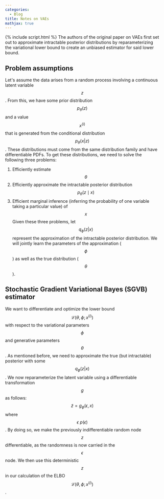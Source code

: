 ```yaml
---
categories:
  - Blog
title: Notes on VAEs
mathjax: true
---
```

{% include script.html %}
The authors of the original paper on VAEs first set out to approximate intractable posterior distributions by reparameterizing the variational lower bound to create an unbiased estimator for said lower bound.

## Problem assumptions
Let's assume the data arises from a random process involving a continuous latent variable $$z$$. From this, we have some prior distribution $$p_\theta(z)$$ and a value $$x^{(i)}$$ that is generated from the conditional distribution $$p_\theta(x|z)$$. These distributions must come from the same distribution family and have differentiable PDFs. To get these distributions, we need to solve the following three problems:
1. Efficiently estimate $$ \theta $$
2. Efficiently approximate the intractable posterior distribution $$p_\theta(z\mid x)$$
3. Efficient marginal inference (inferring the probability of one variable taking a particular value) of $$x$$
Given these three problems, let $$q_\phi(z|x)$$ represent the approximation of the intractable posterior distribution. We will jointly learn the parameters of the approximation ($$\phi$$) as well as the true distribution ($$\theta$$).

## Stochastic Gradient Variational Bayes (SGVB) estimator
We want to differentiate and optimize the lower bound $$\mathcal{L}(\theta, \phi;x^{(i)})$$ with respect to the variational parameters $$\phi$$ and generative parameters $$\theta$$. As mentioned before, we need to approximate the true (but intractable) posterior with some $$q_\phi(z|x)$$. We now reparameterize the latent variable using a differentiable transformation $$g$$ as follows: $$\tilde{z} = g_\phi(\epsilon, x)$$ where $$\epsilon ~ p(\epsilon)$$. By doing so, we make the previously indifferentiable random node $$z$$ differentiable, as the randomness is now carried in the $$\epsilon$$ node. We then use this deterministic $$z$$ in our calculation of the ELBO $$\mathcal{L}(\theta, \phi;x^{(i)})$$.